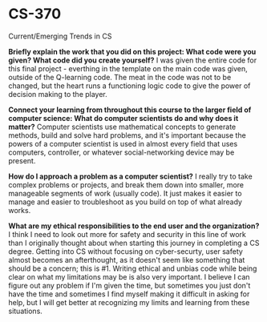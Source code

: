 # CS-370
Current/Emerging Trends in CS

**Briefly explain the work that you did on this project: What code were you given? What code did you create yourself?**
I was given the entire code for this final project - everthing in the template on the main code was given, outside of the Q-learning code. The meat in the code was not to be changed, but the heart runs a functioning logic code to give the power of decision making to the player.


**Connect your learning from throughout this course to the larger field of computer science:
What do computer scientists do and why does it matter?**
Computer scientists use mathematical concepts to generate methods, build and solve hard problems, and it's important because the powers of a computer scientist is used in almost every field that uses computers, controller, or whatever social-networking device may be present.

**How do I approach a problem as a computer scientist?**
I really try to take complex problems or projects, and break them down into smaller, more manageable segments of work (usually code). It just makes it easier to manage and easier to troubleshoot as you build on top of what already works.

**What are my ethical responsibilities to the end user and the organization?**
I think I need to look out more for safety and security in this line of work than I originally thought about when starting this journey in completing a CS degree. Getting into CS without focusing on cyber-securty, user safety almost becomes an afterthought, as it doesn't seem like something that should be a concern; this is #1. Writing ethical and unbias code while being clear on what my limitations may be is also very important. I believe I can figure out any problem if I'm given the time, but sometimes you just don't have the time and sometimes I find myself making it difficult in asking for help, but I will get better at recognizing my limits and learning from these situations.
